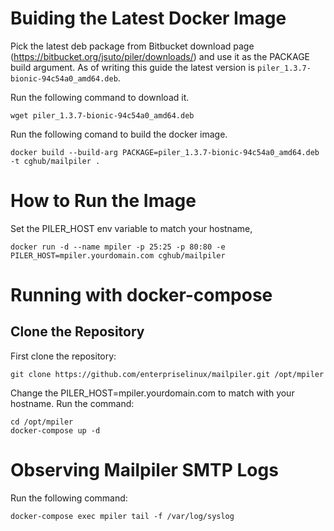 # Buiding the Latest Docker Image 

Pick the latest deb package from Bitbucket download page (https://bitbucket.org/jsuto/piler/downloads/) and use it as the PACKAGE build argument. As of writing  this guide the latest version is `piler_1.3.7-bionic-94c54a0_amd64.deb`.

Run the following command to download it.

```
wget piler_1.3.7-bionic-94c54a0_amd64.deb
```
Run the following comand to build the docker image. 

```
docker build --build-arg PACKAGE=piler_1.3.7-bionic-94c54a0_amd64.deb -t cghub/mailpiler .
```

# How to Run the Image

Set the PILER_HOST env variable to match your hostname, 

```
docker run -d --name mpiler -p 25:25 -p 80:80 -e PILER_HOST=mpiler.yourdomain.com cghub/mailpiler
```
# Running with docker-compose

## Clone the Repository

First clone the repository:

```
git clone https://github.com/enterpriselinux/mailpiler.git /opt/mpiler
```

Change the PILER_HOST=mpiler.yourdomain.com to match with your hostname. Run the command:

```
cd /opt/mpiler
docker-compose up -d
```
# Observing Mailpiler SMTP Logs

Run the following command:

```
docker-compose exec mpiler tail -f /var/log/syslog
```




